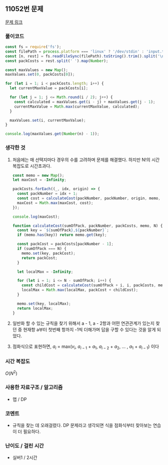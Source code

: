 ## 11052번 문제

[문제 링크](https://www.acmicpc.net/problem/11052)

### 풀이코드

```js
const fs = require('fs');
const filePath = process.platform === 'linux' ? '/dev/stdin' : 'input.txt';
const [n, rest] = fs.readFileSync(filePath).toString().trim().split('\n');
const packCosts = rest.split(' ').map(Number);

const maxValues = new Map();
maxValues.set(0, packCosts[0]);

for (let i = 1; i < packCosts.length; i++) {
  let currentMaxValue = packCosts[i];

  for (let j = 1; j <= Math.round(i / 2); j++) {
    const calculated = maxValues.get(i - j) + maxValues.get(j - 1);
    currentMaxValue = Math.max(currentMaxValue, calculated);
  }

  maxValues.set(i, currentMaxValue);
}

console.log(maxValues.get(Number(n) - 1));
```

### 생각한 것

1. 처음에는 매 선택지마다 경우의 수를 고려하며 문제를 해결했다. 하지만 N!의 시간 복잡도로 시간초과다.

   ```js
   const memo = new Map();
   let maxCost = -Infinity;

   packCosts.forEach((_, idx, origin) => {
     const packNumber = idx + 1;
     const cost = calculateCost(packNumber, packNumber, origin, memo, N);
     maxCost = Math.max(maxCost, cost);
   });

   console.log(maxCost);

   function calculateCost(sumOfPack, packNumber, packCosts, memo, N) {
     const key = `${sumOfPack},${packNumber}`;
     if (memo.has(key)) return memo.get(key);

     const packCost = packCosts[packNumber - 1];
     if (sumOfPack === N) {
       memo.set(key, packCost);
       return packCost;
     }

     let localMax = -Infinity;

     for (let i = 1; i <= N - sumOfPack; i++) {
       const childCost = calculateCost(sumOfPack + i, i, packCosts, memo, N);
       localMax = Math.max(localMax, packCost + childCost);
     }

     memo.set(key, localMax);
     return localMax;
   }
   ```

2. 일반화 할 수 있는 규칙을 찾기 위해서 a - 1, a - 2항과 어떤 연관관계가 있는지 찾던 중 현재항 a부터 첫번째 항까지 -1씩 더해가며 답을 구할 수 있다는 것을 알게 되었다.

3. 점화식으로 표현하면, $a_i$ = max($v_i$, $a_{i-1}$ + $a_1$, $a_{i-2}$ + $a_2$, ... , $a_1$ + $a_{i-1}$) 이다

### 시간 복잡도

$O(N^2)$

### 사용한 자료구조 / 알고리즘

- 맵 / DP

### 코멘트

- 규칙을 찾는 데 오래걸렸다. DP 문제라고 생각되면 식을 점화식부터 찾아보는 연습이 더 필요하다.

### 난이도 / 걸린 시간

- 실버1 / 2시간
